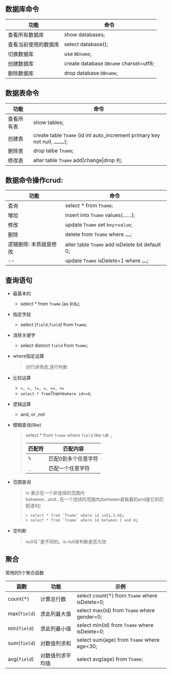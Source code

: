 ## 数据库命令

| 功能 | 命令 |
| --- | --- |
| 查看所有数据库 | show databases; |
| 查看当前使用的数据库 | select database\(\); |
| 切换数据库 | use `BDname`; |
| 创建数据库 | create database `DBname` charset=utf8; |
| 删除数据库 | drop database `DBname`; |

## 数据表命令

| 功能 | 命令 |
| --- | --- |
| 查看所有表 | show tables; |
| 创建表 | create table `Tname` \(id int auto\_increment primary key not null, `…………`\); |
| 删除表 | drop talbe `Tname`; |
| 修改表 | alter table `Tname` add\|change\|drop `列`; |

## 数据命令操作crud:

| 功能 | 命令 |
| --- | --- |
| 查询 | select * from `Tname`; |
| 增加 | insert into `Tname` values(……); |
| 修改 | update `Tname` set `key`=`value`; |
| 删除 | delete from `Tname` where `……`; |
| 逻辑删除: 本质就是修改 | alter table `Tname` add isDelete bit default 0; |
| -- | update `Tname` isDelete=1 where `……`; |

## 查询语句

* 最基本的
  * select * from `Tname` (as `别名`);
* 指定字段
  * select (`field`,`field`) from `Tname`;
* 消除关键字
  * select distinct `field` from `Tname`;
* where指定运算
  > 对行进筛选,逐行判断
* 比较运算
  * `>, <, !=, =, >=, <=`
  * `select * from`Tname`where id<=4`;
* 逻辑运算
  * and, or ,not
* 模糊查询(like)
  > select * from `Tname` where `field` like `%黄_`;
  >
  > | 匹配符 | 匹配内容 |
  > | --- | --- |
  > | `%` | 匹配0到多个任意字符 |
  > | `_` | 匹配一个任意字符 |

* 范围查询

  > in 表示在一个非连续的范围内  
  > between…and…在一个连续的范围内(between紧挨着的and是它的匹配语句)
  >
  > ```bash
  > > select * from `Tname` where id in(1,3,8); 
  > > select * from `Tname` where id between 2 and 8;
  > ```

* 空判断

  > null与''是不同的。is null来判断是否为空

## 聚合

常用的5个聚合函数

| 函数 | 功能 | 示例 |
| --- | --- | --- |
| count(*) | 计算总行数 | select count(*) from `Tname` where isDelete=0; 
| max(`field`) | 求此列最大值 | select max(id) from `Tname` where gender=0; |
| min(`field`) | 求此列最小值 | select min(id) from `Tname` where isDelete=0; |
| sum(`field`) | 对数值列求和 | select sum(age) from `Tname` where age&lt;30; |
| avg(`field`) | 对数值列求平均值 | select avg(age) from `Tname`; |



